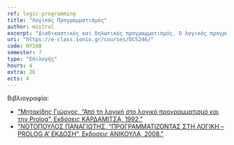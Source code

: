 ```yaml
---
ref: logic-programming
title: "Λογικός Προγραμματισμός"
author: mistral
excerpt: "Διαδικαστικός και δηλωτικός προγραμματισμός. Ο λογικός προγραμματισμός (logic programming) ως προγραμματισμός με βάση την Κατηγορηματική Λογική (predicate logic). Προτασιακή Λογική. Σύνταξη και σημασιολογία. Λογική Συνεπαγωγή. Πίνακες Αληθείας και Αποδεικτικές Μέθοδοι στην Προτασιακή Λογική. Αξιωματικά σχήματα και η έννοια της αποδειξιμότητας. Ορθότητα και πληρότητα. Μέθοδος της Επίλυσης στην Προτασιακή Λογική και στρατηγικές αναζήτησης. Σύνταξη και σημασιολογία της Κατηγορηματικής Λογικής. Μέθοδος Herbrand. Αποδεικτικές μέθοδοι της Κατηγορηματικής Λογικής. Ενοποίηση και Επίλυση στην Κατηγορηματική Λογική. Προτάσεις Horn. Η γλώσσα προγραμματισμού Prolog. Σύνταξη προγραμμάτων. Λίστες, τελεστές και αριθμητική. Έλεγχος οπισθοδρόμησης. Άρνηση στην Prolog. Ενσωματωμένα κατηγορήματα. Χειρισμός δομών δεδομένων. Απλές εφαρμογές της Prolog σε προβλήματα αναζήτησης, συμβολική επεξεργασία και κατανόηση φυσικής γλώσσας."
uri: "https://e-class.ionio.gr/courses/DCS246/"
code: ΗΥ160
semester: 7 
type: "Επιλογής"
hours: 4
extra: 2E
ects: 4
---
```



Βιβλιογραφία: 
  - ["Μητακίδης Γιώργος, “Από τη λογική στο λογικό προγραμματισμό και την Prolog”, Εκδόσεις ΚΑΡΔΑΜΙΤΣΑ, 1992."](https://service.eudoxus.gr/search/#a/id:24354/0)
  - ["ΝΟΤΟΠΟΥΛΟΣ ΠΑΝΑΓΙΩΤΗΣ, “ΠΡΟΓΡΑΜΜΑΤΙΖΟΝΤΑΣ ΣΤΗ ΛΟΓΙΚΗ – PROLOG Α’ ΕΚΔΟΣΗ”, Εκδοσεις ΑΝΙΚΟΥΛΑ, 2008."](https://service.eudoxus.gr/search/#a/id:5417/0)
  


